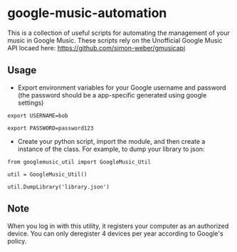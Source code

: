 google-music-automation
=======================

This is a collection of useful scripts for automating the management of your music in Google Music. These scripts rely on the Unofficial Google Music API locaed here: <https://github.com/simon-weber/gmusicapi>

Usage
-----

* Export environment variables for your Google username and password
(the password should be a app-specific generated using google settings)

`export USERNAME=bob`

`export PASSWORD=password123`


* Create your python script, import the module, and then create a instance
of the class. For example, to dump your library to json:

`from googlemusic_util import GoogleMusic_Util`

`util = GoogleMusic_Util()`

`util.DumpLibrary('library.json')`


Note
-----
When you log in with this utility, it registers your computer as an authorized device. You can only deregister 4 devices per year according to Google's policy.